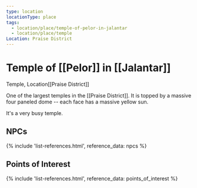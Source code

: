 ```yaml
---
type: location
locationType: place
tags:
  - location/place/temple-of-pelor-in-jalantar
  - location/place/temple
Location: Praise District
---
```


# Temple of [[Pelor]] in [[Jalantar]]
Temple, <span class="dataview inline-field"><span class="inline-field-key">Location</span><span class="inline-field-value">[[Praise District]]</span></span>

One of the largest temples in the [[Praise District]]. It is topped by a massive four paneled dome -- each face has a massive yellow sun.

It's a very busy temple.


## NPCs
{% include 'list-references.html', reference_data: npcs %}

## Points of Interest
{% include 'list-references.html', reference_data: points_of_interest %}
